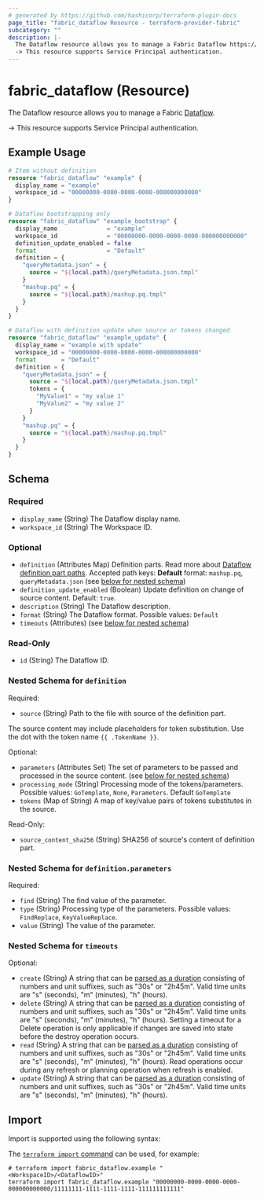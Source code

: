 ```yaml
---
# generated by https://github.com/hashicorp/terraform-plugin-docs
page_title: "fabric_dataflow Resource - terraform-provider-fabric"
subcategory: ""
description: |-
  The Dataflow resource allows you to manage a Fabric Dataflow https://learn.microsoft.com/rest/api/fabric/articles/item-management/definitions/dataflow-definition.
  -> This resource supports Service Principal authentication.
---
```


# fabric_dataflow (Resource)

The Dataflow resource allows you to manage a Fabric [Dataflow](https://learn.microsoft.com/rest/api/fabric/articles/item-management/definitions/dataflow-definition).

-> This resource supports Service Principal authentication.

## Example Usage

```terraform
# Item without definition
resource "fabric_dataflow" "example" {
  display_name = "example"
  workspace_id = "00000000-0000-0000-0000-000000000000"
}

# Dataflow bootstrapping only
resource "fabric_dataflow" "example_bootstrap" {
  display_name              = "example"
  workspace_id              = "00000000-0000-0000-0000-000000000000"
  definition_update_enabled = false
  format                    = "Default"
  definition = {
    "queryMetadata.json" = {
      source = "${local.path}/queryMetadata.json.tmpl"
    }
    "mashup.pq" = {
      source = "${local.path}/mashup.pq.tmpl"
    }
  }
}

# Dataflow with definition update when source or tokens changed
resource "fabric_dataflow" "example_update" {
  display_name = "example with update"
  workspace_id = "00000000-0000-0000-0000-000000000000"
  format       = "Default"
  definition = {
    "queryMetadata.json" = {
      source = "${local.path}/queryMetadata.json.tmpl"
      tokens = {
        "MyValue1" = "my value 1"
        "MyValue2" = "my value 2"
      }
    }
    "mashup.pq" = {
      source = "${local.path}/mashup.pq.tmpl"
    }
  }
}
```

<!-- schema generated by tfplugindocs -->
## Schema

### Required

- `display_name` (String) The Dataflow display name.
- `workspace_id` (String) The Workspace ID.

### Optional

- `definition` (Attributes Map) Definition parts. Read more about [Dataflow definition part paths](https://learn.microsoft.com/fabric/data-factory/data-source-management). Accepted path keys: **Default** format: `mashup.pq`, `queryMetadata.json` (see [below for nested schema](#nestedatt--definition))
- `definition_update_enabled` (Boolean) Update definition on change of source content. Default: `true`.
- `description` (String) The Dataflow description.
- `format` (String) The Dataflow format. Possible values: `Default`
- `timeouts` (Attributes) (see [below for nested schema](#nestedatt--timeouts))

### Read-Only

- `id` (String) The Dataflow ID.

<a id="nestedatt--definition"></a>

### Nested Schema for `definition`

Required:

- `source` (String) Path to the file with source of the definition part.

The source content may include placeholders for token substitution. Use the dot with the token name `{{ .TokenName }}`.

Optional:

- `parameters` (Attributes Set) The set of parameters to be passed and processed in the source content. (see [below for nested schema](#nestedatt--definition--parameters))
- `processing_mode` (String) Processing mode of the tokens/parameters. Possible values: `GoTemplate`, `None`, `Parameters`. Default `GoTemplate`
- `tokens` (Map of String) A map of key/value pairs of tokens substitutes in the source.

Read-Only:

- `source_content_sha256` (String) SHA256 of source's content of definition part.

<a id="nestedatt--definition--parameters"></a>

### Nested Schema for `definition.parameters`

Required:

- `find` (String) The find value of the parameter.
- `type` (String) Processing type of the parameters. Possible values: `FindReplace`, `KeyValueReplace`.
- `value` (String) The value of the parameter.

<a id="nestedatt--timeouts"></a>

### Nested Schema for `timeouts`

Optional:

- `create` (String) A string that can be [parsed as a duration](https://pkg.go.dev/time#ParseDuration) consisting of numbers and unit suffixes, such as "30s" or "2h45m". Valid time units are "s" (seconds), "m" (minutes), "h" (hours).
- `delete` (String) A string that can be [parsed as a duration](https://pkg.go.dev/time#ParseDuration) consisting of numbers and unit suffixes, such as "30s" or "2h45m". Valid time units are "s" (seconds), "m" (minutes), "h" (hours). Setting a timeout for a Delete operation is only applicable if changes are saved into state before the destroy operation occurs.
- `read` (String) A string that can be [parsed as a duration](https://pkg.go.dev/time#ParseDuration) consisting of numbers and unit suffixes, such as "30s" or "2h45m". Valid time units are "s" (seconds), "m" (minutes), "h" (hours). Read operations occur during any refresh or planning operation when refresh is enabled.
- `update` (String) A string that can be [parsed as a duration](https://pkg.go.dev/time#ParseDuration) consisting of numbers and unit suffixes, such as "30s" or "2h45m". Valid time units are "s" (seconds), "m" (minutes), "h" (hours).

## Import

Import is supported using the following syntax:

The [`terraform import` command](https://developer.hashicorp.com/terraform/cli/commands/import) can be used, for example:

```shell
# terraform import fabric_dataflow.example "<WorkspaceID>/<DataflowID>"
terraform import fabric_dataflow.example "00000000-0000-0000-0000-000000000000/11111111-1111-1111-1111-111111111111"
```
